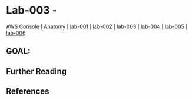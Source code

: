 # Lab-003 -

[AWS Console](https://devopsplayground.signin.aws.amazon.com/console) |
[Anatomy](doc/anatomy.md) |
[lab-001](doc/lab-001.md) |
[lab-002](doc/lab-002.md) |
lab-003 |
[lab-004](doc/lab-004.md) |
[lab-005](doc/lab-005.md) |
[lab-006](doc/lab-006.md)

## GOAL:



## Further Reading


## References
